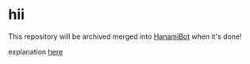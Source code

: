 # hii

This repository will be archived merged into [HanamiBot](https://github.com/yorunoken/HanamiBot) when it's done!

explanation [here](https://github.com/yorunoken/HanamiBot/issues/200)
